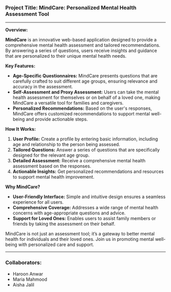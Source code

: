 ### Project Title: MindCare: Personalized Mental Health Assessment Tool

---

**Overview:**

**MindCare** is an innovative web-based application designed to provide a comprehensive mental health assessment and tailored recommendations. By answering a series of questions, users receive insights and guidance that are personalized to their unique mental health needs. 

**Key Features:**

- **Age-Specific Questionnaires:** MindCare presents questions that are carefully crafted to suit different age groups, ensuring relevance and accuracy in the assessment.
- **Self-Assessment and Proxy Assessment:** Users can take the mental health assessment for themselves or on behalf of a loved one, making MindCare a versatile tool for families and caregivers.
- **Personalized Recommendations:** Based on the user's responses, MindCare offers customized recommendations to support mental well-being and provide actionable steps.

**How It Works:**

1. **User Profile:** Create a profile by entering basic information, including age and relationship to the person being assessed.
2. **Tailored Questions:** Answer a series of questions that are specifically designed for the relevant age group.
3. **Detailed Assessment:** Receive a comprehensive mental health assessment based on the responses.
4. **Actionable Insights:** Get personalized recommendations and resources to support mental health improvement.

**Why MindCare?**

- **User-Friendly Interface:** Simple and intuitive design ensures a seamless experience for all users.
- **Comprehensive Coverage:** Addresses a wide range of mental health concerns with age-appropriate questions and advice.
- **Support for Loved Ones:** Enables users to assist family members or friends by taking the assessment on their behalf.

MindCare is not just an assessment tool; it’s a gateway to better mental health for individuals and their loved ones. Join us in promoting mental well-being with personalized care and support.

---
### Collaborators:
- Haroon Anwar
- Maria Mahmood
- Aisha Jalil
